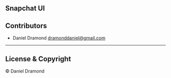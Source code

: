 ## Snapchat UI

## Contributors 
- Daniel Dramond <dramonddaniel@gmail.com>

---

## License & Copyright

© Daniel Dramond
